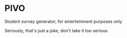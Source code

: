 # PIVO

Student survey generator, for enterteinment purposes only

Seriously, that's just a joke, don't take it too serious
